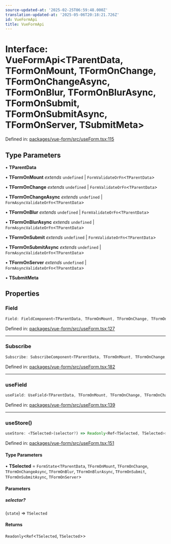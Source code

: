 ```yaml
---
source-updated-at: '2025-02-25T06:59:48.000Z'
translation-updated-at: '2025-05-06T20:18:21.726Z'
id: VueFormApi
title: VueFormApi
---
```


<!-- DO NOT EDIT: this page is autogenerated from the type comments -->

# Interface: VueFormApi\<TParentData, TFormOnMount, TFormOnChange, TFormOnChangeAsync, TFormOnBlur, TFormOnBlurAsync, TFormOnSubmit, TFormOnSubmitAsync, TFormOnServer, TSubmitMeta\>

Defined in: [packages/vue-form/src/useForm.tsx:115](https://github.com/TanStack/form/blob/main/packages/vue-form/src/useForm.tsx#L115)

## Type Parameters

• **TParentData**

• **TFormOnMount** *extends* `undefined` \| `FormValidateOrFn`\<`TParentData`\>

• **TFormOnChange** *extends* `undefined` \| `FormValidateOrFn`\<`TParentData`\>

• **TFormOnChangeAsync** *extends* `undefined` \| `FormAsyncValidateOrFn`\<`TParentData`\>

• **TFormOnBlur** *extends* `undefined` \| `FormValidateOrFn`\<`TParentData`\>

• **TFormOnBlurAsync** *extends* `undefined` \| `FormAsyncValidateOrFn`\<`TParentData`\>

• **TFormOnSubmit** *extends* `undefined` \| `FormValidateOrFn`\<`TParentData`\>

• **TFormOnSubmitAsync** *extends* `undefined` \| `FormAsyncValidateOrFn`\<`TParentData`\>

• **TFormOnServer** *extends* `undefined` \| `FormAsyncValidateOrFn`\<`TParentData`\>

• **TSubmitMeta**

## Properties

### Field

```ts
Field: FieldComponent<TParentData, TFormOnMount, TFormOnChange, TFormOnChangeAsync, TFormOnBlur, TFormOnBlurAsync, TFormOnSubmit, TFormOnSubmitAsync, TFormOnServer, TSubmitMeta>;
```

Defined in: [packages/vue-form/src/useForm.tsx:127](https://github.com/TanStack/form/blob/main/packages/vue-form/src/useForm.tsx#L127)

***

### Subscribe

```ts
Subscribe: SubscribeComponent<TParentData, TFormOnMount, TFormOnChange, TFormOnChangeAsync, TFormOnBlur, TFormOnBlurAsync, TFormOnSubmit, TFormOnSubmitAsync, TFormOnServer>;
```

Defined in: [packages/vue-form/src/useForm.tsx:182](https://github.com/TanStack/form/blob/main/packages/vue-form/src/useForm.tsx#L182)

***

### useField

```ts
useField: UseField<TParentData, TFormOnMount, TFormOnChange, TFormOnChangeAsync, TFormOnBlur, TFormOnBlurAsync, TFormOnSubmit, TFormOnSubmitAsync, TFormOnServer, TSubmitMeta>;
```

Defined in: [packages/vue-form/src/useForm.tsx:139](https://github.com/TanStack/form/blob/main/packages/vue-form/src/useForm.tsx#L139)

***

### useStore()

```ts
useStore: <TSelected>(selector?) => Readonly<Ref<TSelected, TSelected>>;
```

Defined in: [packages/vue-form/src/useForm.tsx:151](https://github.com/TanStack/form/blob/main/packages/vue-form/src/useForm.tsx#L151)

#### Type Parameters

• **TSelected** = `FormState`\<`TParentData`, `TFormOnMount`, `TFormOnChange`, `TFormOnChangeAsync`, `TFormOnBlur`, `TFormOnBlurAsync`, `TFormOnSubmit`, `TFormOnSubmitAsync`, `TFormOnServer`\>

#### Parameters

##### selector?

(`state`) => `TSelected`

#### Returns

`Readonly`\<`Ref`\<`TSelected`, `TSelected`\>\>
